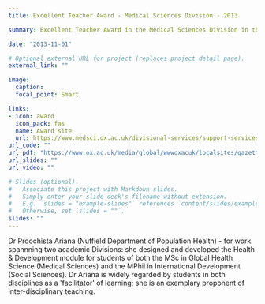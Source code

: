 ```yaml
---
title: Excellent Teacher Award - Medical Sciences Division - 2013

summary: Excellent Teacher Award in the Medical Sciences Division in the Oxford Teaching Excellence Awards 2012-2013.

date: "2013-11-01"

# Optional external URL for project (replaces project detail page).
external_link: ""

image:
  caption: 
  focal_point: Smart

links:
- icon: award
  icon_pack: fas
  name: Award site
  url: https://www.medsci.ox.ac.uk/divisional-services/support-services-1/educational-strategy/teaching-excellence-awards/previous-awards/2013
url_code: ""
url_pdf: "https://www.ox.ac.uk/media/global/wwwoxacuk/localsites/gazette/documents/Teaching_Excellence_Awards_2013.pdf"
url_slides: ""
url_video: ""

# Slides (optional).
#   Associate this project with Markdown slides.
#   Simply enter your slide deck's filename without extension.
#   E.g. `slides = "example-slides"` references `content/slides/example-slides.md`.
#   Otherwise, set `slides = ""`.
slides: ""
---
```


Dr Proochista Ariana (Nuffield Department of Population Health) - for work spannning two academic Divisions: she designed and developed the Health & Development module for students of both the MSc in Global Health Science (Medical Sciences) and the MPhil in International Development (Social Sciences). Dr Ariana is widely regarded by students in both disciplines as a 'facilitator' of learning; she is an exemplary proponent of inter-disciplinary teaching.
